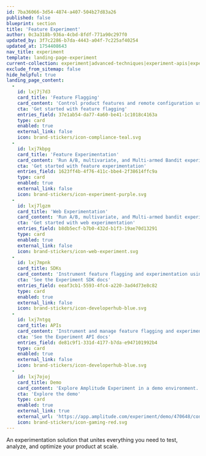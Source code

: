 ```yaml
---
id: 7ba36066-3d54-4874-a407-504b27d83a26
published: false
blueprint: section
title: 'Feature Experiment'
author: 0c3a318b-936a-4cbd-8fdf-771a90c297f0
updated_by: 3f7c2286-b7da-4443-a04f-7c225af40254
updated_at: 1754408643
nav_title: experiment
template: landing-page-experiment
current-collection: experiment|advanced-techniques|experiment-apis|experiment-results|experiment-sdks|experiment-theory|workflow|experiment_integrations|experiment_troubleshooting|under-the-hood|workflow
exclude_from_sitemap: false
hide_helpful: true
landing_page_content:
  -
    id: lxj7j7d3
    card_title: 'Feature Flagging'
    card_content: 'Control product features and remote configuration using features flags.'
    cta: 'Get started with feature flagging'
    entries_field: 37e1ab54-da77-4a60-be41-1c1018c4163a
    type: card
    enabled: true
    external_link: false
    icon: brand-stickers/icon-compliance-teal.svg
  -
    id: lxj7kbpg
    card_title: 'Feature Experimentation'
    card_content: 'Run A/B, multivariate, and Multi-armed Bandit experiments using feature flags.'
    cta: 'Get started with feature experimentation'
    entries_field: 1623ff4b-4f76-411c-bbe4-2f38614ffc9a
    type: card
    enabled: true
    external_link: false
    icon: brand-stickers/icon-experiment-purple.svg
  -
    id: lxj7lgzm
    card_title: 'Web Experimentation'
    card_content: 'Run A/B, multivariate, and Multi-armed bandit experiments on the web without writing any code.'
    cta: 'Get started with web experimentation'
    entries_field: b8db5ecf-b7b0-432d-b1f3-19ae70d13291
    type: card
    enabled: true
    external_link: false
    icon: brand-stickers/icon-web-experiment.svg
  -
    id: lxj7mpnk
    card_title: SDKs
    card_content: 'Instrument feature flagging and experimentation using SDKs.'
    cta: 'See the Experiment SDK docs'
    entries_field: eeaf3cb1-5593-4fc4-a220-3ad4d73e8c82
    type: card
    enabled: true
    external_link: false
    icon: brand-stickers/icon-developerhub-blue.svg
  -
    id: lxj7ntgq
    card_title: APIs
    card_content: 'Instrument and manage feature flagging and experimentation using APIs.'
    cta: 'See the Experiment API docs'
    entries_field: de81c9f1-331d-4177-b7da-e947101992b4
    type: card
    enabled: true
    external_link: false
    icon: brand-stickers/icon-developerhub-blue.svg
  -
    id: lxj7ojoj
    card_title: Demo
    card_content: 'Explore Amplitude Experiment in a demo environment.'
    cta: 'Explore the demo'
    type: card
    enabled: true
    external_link: true
    external_url: 'https://app.amplitude.com/experiment/demo/470648/config/69916/activity'
    icon: brand-stickers/icon-gaming-red.svg
---
```

An experimentation solution that unites everything you need to test, analyze, and optimize your product at scale.